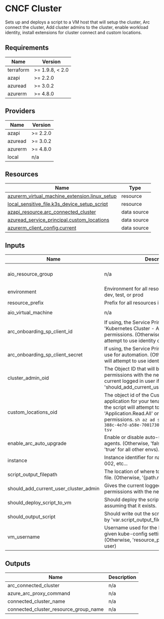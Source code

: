 <!-- BEGIN_TF_DOCS -->
<!-- markdown-table-prettify-ignore-start -->
# CNCF Cluster

Sets up and deploys a script to a VM host that will setup the cluster,
Arc connect the cluster, Add cluster admins to the cluster, enable workload identity,
install extensions for cluster connect and custom locations.

## Requirements

| Name | Version |
|------|---------|
| terraform | >= 1.9.8, < 2.0 |
| azapi | >= 2.2.0 |
| azuread | >= 3.0.2 |
| azurerm | >= 4.8.0 |

## Providers

| Name | Version |
|------|---------|
| azapi | >= 2.2.0 |
| azuread | >= 3.0.2 |
| azurerm | >= 4.8.0 |
| local | n/a |

## Resources

| Name | Type |
|------|------|
| [azurerm_virtual_machine_extension.linux_setup](https://registry.terraform.io/providers/hashicorp/azurerm/latest/docs/resources/virtual_machine_extension) | resource |
| [local_sensitive_file.k3s_device_setup_script](https://registry.terraform.io/providers/hashicorp/local/latest/docs/resources/sensitive_file) | resource |
| [azapi_resource.arc_connected_cluster](https://registry.terraform.io/providers/Azure/azapi/latest/docs/data-sources/resource) | data source |
| [azuread_service_principal.custom_locations](https://registry.terraform.io/providers/hashicorp/azuread/latest/docs/data-sources/service_principal) | data source |
| [azurerm_client_config.current](https://registry.terraform.io/providers/hashicorp/azurerm/latest/docs/data-sources/client_config) | data source |

## Inputs

| Name | Description | Type | Default | Required |
|------|-------------|------|---------|:--------:|
| aio\_resource\_group | n/a | ```object({ name = string id = optional(string) })``` | n/a | yes |
| environment | Environment for all resources in this module: dev, test, or prod | `string` | n/a | yes |
| resource\_prefix | Prefix for all resources in this module | `string` | n/a | yes |
| aio\_virtual\_machine | n/a | ```object({ id = string })``` | `null` | no |
| arc\_onboarding\_sp\_client\_id | If using, the Service Principal Client ID with 'Kubernetes Cluster - Azure Arc Onboarding' permissions. (Otherwise, not used and will attempt to use identity of the host) | `string` | `null` | no |
| arc\_onboarding\_sp\_client\_secret | If using, the Service Principal Client Secret to use for automation. (Otherwise, not used and will attempt to use identity of the host) | `string` | `null` | no |
| cluster\_admin\_oid | The Object ID that will be given cluster-admin permissions with the new cluster. (Otherwise, current logged in user if 'should\_add\_current\_user\_cluster\_admin=true') | `string` | `null` | no |
| custom\_locations\_oid | The object id of the Custom Locations Entra ID application for your tenant. If none is provided, the script will attempt to retrieve this requiring 'Application.Read.All' or 'Directory.Read.All' permissions. ```sh az ad sp show --id bc313c14-388c-4e7d-a58e-70017303ee3b --query id -o tsv``` | `string` | `null` | no |
| enable\_arc\_auto\_upgrade | Enable or disable auto-upgrades of Arc agents. (Otherwise, 'false' for 'env=prod' else 'true' for all other envs). | `bool` | `null` | no |
| instance | Instance identifier for naming resources: 001, 002, etc... | `string` | `"001"` | no |
| script\_output\_filepath | The location of where to write out the script file. (Otherwise, '{path.root}/out') | `string` | `null` | no |
| should\_add\_current\_user\_cluster\_admin | Gives the current logged in user cluster-admin permissions with the new cluster. | `bool` | `true` | no |
| should\_deploy\_script\_to\_vm | Should deploy the script to an Azure VM assuming that it exists. | `bool` | `true` | no |
| should\_output\_script | Should write out the script to a file. (Specified by 'var.script\_output\_filepath') | `bool` | `false` | no |
| vm\_username | Username used for the host VM that will be given kube-config settings on setup. (Otherwise, 'resource\_prefix' if it exists as a user) | `string` | `null` | no |

## Outputs

| Name | Description |
|------|-------------|
| arc\_connected\_cluster | n/a |
| azure\_arc\_proxy\_command | n/a |
| connected\_cluster\_name | n/a |
| connected\_cluster\_resource\_group\_name | n/a |
<!-- markdown-table-prettify-ignore-end -->
<!-- END_TF_DOCS -->
